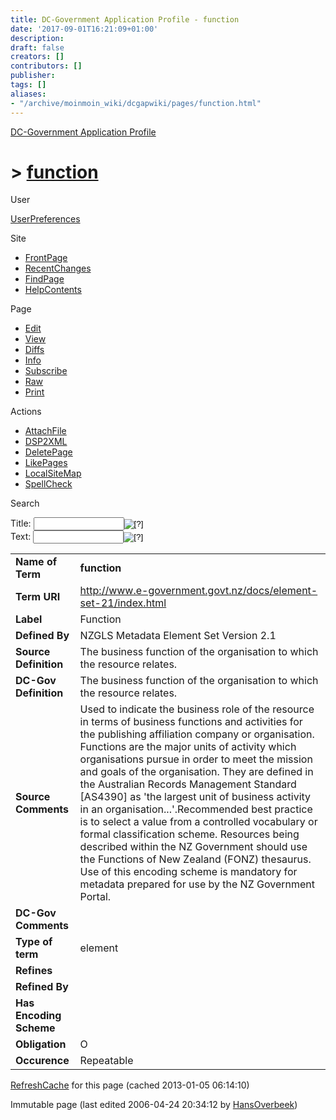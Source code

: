 ```yaml
---
title: DC-Government Application Profile - function
date: '2017-09-01T16:21:09+01:00'
description: 
draft: false
creators: []
contributors: []
publisher: 
tags: []
aliases:
- "/archive/moinmoin_wiki/dcgapwiki/pages/function.html"
---
```


 [DC-Government Application Profile](http://dublincore.org/dcgapwiki/FrontPage)

# > [function](http://dublincore.org/dcgapwiki/function?action=fullsearch&value=function&literal=1&case=1&context=40 "Click here to do a full-text search for this title")

User

 [UserPreferences](http://dublincore.org/dcgapwiki/UserPreferences)

Site

- [FrontPage](http://dublincore.org/dcgapwiki/FrontPage)
- [RecentChanges](http://dublincore.org/dcgapwiki/RecentChanges)
- [FindPage](http://dublincore.org/dcgapwiki/FindPage)
- [HelpContents](http://dublincore.org/dcgapwiki/HelpContents)

Page

- [Edit](http://dublincore.org/dcgapwiki/function?action=edit "Edit")
- [View](http://dublincore.org/dcgapwiki/function "View")
- [Diffs](http://dublincore.org/dcgapwiki/function?action=diff "Diffs")
- [Info](http://dublincore.org/dcgapwiki/function?action=info "Info")
- [Subscribe](http://dublincore.org/dcgapwiki/function?action=subscribe "Subscribe")
- [Raw](http://dublincore.org/dcgapwiki/function?action=raw "Raw")
- [Print](http://dublincore.org/dcgapwiki/function?action=print "Print")

Actions

- [AttachFile](http://dublincore.org/dcgapwiki/function?action=AttachFile)
- [DSP2XML](http://dublincore.org/dcgapwiki/function?action=DSP2XML)
- [DeletePage](http://dublincore.org/dcgapwiki/function?action=DeletePage)
- [LikePages](http://dublincore.org/dcgapwiki/function?action=LikePages)
- [LocalSiteMap](http://dublincore.org/dcgapwiki/function?action=LocalSiteMap)
- [SpellCheck](http://dublincore.org/dcgapwiki/function?action=SpellCheck)

Search

<form method="POST" action="/dcgapwiki/function">
<p>
<input name="action" value="inlinesearch" type="hidden">
<input name="context" value="40" type="hidden">
Title: <input name="text_title" size="15" maxlength="50" type="text"><input src="function_files/moin-search.png" name="button_title" alt="[?]" type="image"><br>Text: <input name="text_full" size="15" maxlength="50" type="text"><input src="function_files/moin-search.png" name="button_full" alt="[?]" type="image">
</p>
</form>

<table>
  <tbody>
    <tr>
      <td>
        <strong>Name of Term</strong>
      </td>
      <td>
        <strong>function</strong>
      </td>
    </tr>
    <tr>
      <td>
        <strong>Term URI</strong>
      </td>
      <td>
        <a href="http://www.e-government.govt.nz/docs/element-set-21/index.html">http://www.e-government.govt.nz/docs/element-set-21/index.html</a>
      </td>
    </tr>
    <tr>
      <td>
        <strong>Label</strong>
      </td>
      <td>
        Function</td>
    </tr>
    <tr>
      <td>
        <strong>Defined By</strong>
      </td>
      <td>
        NZGLS Metadata Element Set Version 2.1 </td>
    </tr>
    <tr>
      <td>
        <strong>Source Definition</strong>
      </td>
      <td>
        The business function of the organisation to which the resource relates.</td>
    </tr>
    <tr>
      <td>
        <strong>DC-Gov Definition</strong>
      </td>
      <td>
        The business function of the organisation to which the resource relates.</td>
    </tr>
    <tr>
      <td>
        <strong>Source Comments</strong>
      </td>
      <td>
        Used to indicate the business role of the resource in terms of business 
        functions and activities for the publishing affiliation company or 
        organisation. Functions are the major units of activity which 
        organisations pursue in order to meet the mission and goals of the 
        organisation. They are defined in the Australian Records Management 
        Standard [AS4390] as 'the largest unit of business activity in an 
        organisation...'.Recommended best practice is to select a value from a 
        controlled vocabulary or formal classification scheme. Resources being 
        described within the NZ Government should use the Functions of New 
        Zealand (FONZ) thesaurus. Use of this encoding scheme is mandatory for 
        metadata prepared for use by the NZ Government Portal.</td>
    </tr>
    <tr>
      <td>
        <strong>DC-Gov Comments</strong>
      </td>
      <td colspan="2" align="center">
      </td>
    </tr>
    <tr>
      <td>
        <strong>Type of term</strong>
      </td>
      <td>
        element</td>
    </tr>
    <tr>
      <td>
        <strong>Refines</strong>
      </td>
      <td colspan="2" align="center">
      </td>
    </tr>
    <tr>
      <td>
        <strong>Refined By</strong>
      </td>
      <td colspan="2" align="center">
      </td>
    </tr>
    <tr>
      <td>
        <strong>Has Encoding Scheme</strong>
      </td>
      <td colspan="2" align="center">
      </td>
    </tr>
    <tr>
      <td>
        <strong>Obligation</strong>
      </td>
      <td>
        O</td>
    </tr>
    <tr>
      <td>
        <strong>Occurence</strong>
      </td>
      <td>
        Repeatable</td>
    </tr>
  </tbody>
</table>


 [RefreshCache](http://dublincore.org/dcgapwiki/function?action=refresh&arena=Page.py&key=function.text_html) for this page (cached 2013-01-05 06:14:10)  

Immutable page (last edited 2006-04-24 20:34:12 by [HansOverbeek](http://dublincore.org/dcgapwiki/HansOverbeek))


